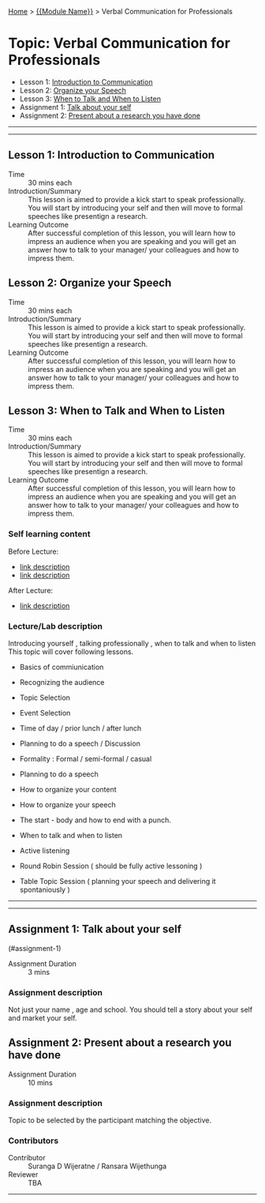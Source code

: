 [Home](../README.md) > [{{Module Name}}](./README.md) > Verbal Communication for Professionals

# Topic: Verbal Communication for Professionals

* Lesson 1: [Introduction to Communication](#lesson-1-Introduction-to-Communication)
* Lesson 2: [Organize your Speech](#lesson-2-Organize-your-Speech)
* Lesson 3: [When to Talk and When to Listen](#lesson-3-When-to-Talk-and-When-to-Listen)
* Assignment 1: [Talk about your self](#assignment-1-talk-about-your-self)
* Assignment 2: [Present about a research you have done](#assignment-2-present-about-a-research-you-have-done)

---
---

## Lesson 1: Introduction to Communication

<dl>
<dt>Time</dt>
<dd>30 mins each</dd>
<dt>Introduction/Summary</dt>
<dd>This lesson is aimed to provide a kick start to speak professionally. You will start by introducing your self and then will move to formal speeches like presentign a research.</dd>
<dt>Learning Outcome</dt>
<dd>After successful completion of this lesson, you will learn how to impress an audience when you are speaking and you will get an answer how to talk to your manager/ your colleagues and how to impress them.</dd>
</dl>


## Lesson 2: Organize your Speech

<dl>
<dt>Time</dt>
<dd>30 mins each</dd>
<dt>Introduction/Summary</dt>
<dd>This lesson is aimed to provide a kick start to speak professionally. You will start by introducing your self and then will move to formal speeches like presentign a research.</dd>
<dt>Learning Outcome</dt>
<dd>After successful completion of this lesson, you will learn how to impress an audience when you are speaking and you will get an answer how to talk to your manager/ your colleagues and how to impress them.</dd>
</dl>

## Lesson 3: When to Talk and When to Listen

<dl>
<dt>Time</dt>
<dd>30 mins each</dd>
<dt>Introduction/Summary</dt>
<dd>This lesson is aimed to provide a kick start to speak professionally. You will start by introducing your self and then will move to formal speeches like presentign a research.</dd>
<dt>Learning Outcome</dt>
<dd>After successful completion of this lesson, you will learn how to impress an audience when you are speaking and you will get an answer how to talk to your manager/ your colleagues and how to impress them.</dd>
</dl>

### Self learning content

Before Lecture:

* [link description](./#)
* [link description](./#)

After Lecture:

* [link description](./#)


### Lecture/Lab description

Introducing yourself , talking professionally , when to talk and when to listen
This topic will cover following lessons.

* Basics of commiunication
* Recognizing the audience
* Topic Selection
* Event Selection
* Time of day / prior lunch / after lunch
* Planning to do a speech / Discussion
* Formality : Formal / semi-formal / casual

* Planning to do a speech
* How to organize your content
* How to organize your speech
* The start - body and how to end with a punch.

* When to talk and when to listen
* Active listening
* Round Robin Session ( should be fully active lessoning )
* Table Topic Session ( planning your speech and delivering it spontaniously )

---
---

## Assignment 1: Talk about your self
(#assignment-1)

<dl>
<dt>Assignment Duration</dt>
<dd>3 mins</dd>
</dl>

### Assignment description

Not just your name , age and school. You should tell a story about your self and market your self.


## Assignment 2: Present about a research you have done

<dl>
<dt>Assignment Duration</dt>
<dd>10 mins</dd>
</dl>

### Assignment description

Topic to be selected by the participant matching the objective.


### Contributors

<dl>
<dt>Contributor</dt>
<dd>Suranga D Wijeratne / Ransara Wijethunga</dd>
<dt>Reviewer</dt>
<dd>TBA</dd>
</dl>

---

